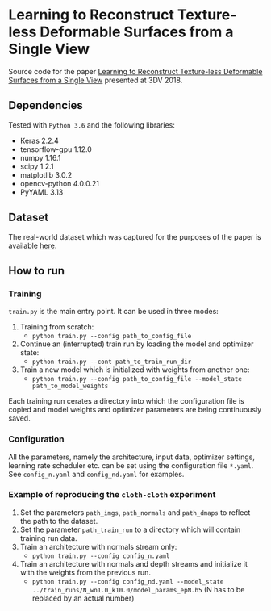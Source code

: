 # Learning to Reconstruct Texture-less Deformable Surfaces from a Single View

Source code for the paper [Learning to Reconstruct Texture-less Deformable 
Surfaces from a Single View](https://arxiv.org/abs/1803.08908) presented at 
3DV 2018.

## Dependencies
Tested with `Python 3.6` and the following libraries:

- Keras 2.2.4
- tensorflow-gpu 1.12.0 
- numpy 1.16.1
- scipy 1.2.1
- matplotlib 3.0.2
- opencv-python 4.0.0.21
- PyYAML 3.13

## Dataset
The real-world dataset which was captured for the purposes of the paper is
available [here](https://cvlab.epfl.ch/data/texless-defsurf-data/). 
    
## How to run
### Training
`train.py` is the main entry point. It can be used in three modes:
1. Training from scratch:
    - `python train.py --config path_to_config_file`
2. Continue an (interrupted) train run by loading the model and optimizer state:
    - `python train.py --cont path_to_train_run_dir `
3. Train a new model which is initialized with weights from another one:
    - `python train.py --config path_to_config_file --model_state path_to_model_weights`
    
Each training run cerates a directory into which the configuration file is 
copied and model weights and optimizer parameters are being continuously saved.
    
### Configuration
All the parameters, namely the architecture, input data, optimizer settings,
learning rate scheduler etc. can be set using the configuration file `*.yaml`.
See `config_n.yaml` and `config_nd.yaml` for examples.
    
### Example of reproducing the `cloth-cloth` experiment
1. Set the parameters `path_imgs`, `path_normals` and `path_dmaps` to reflect the
path to the dataset.
2. Set the parameter `path_train_run` to a directory which will contain
training run data.
3. Train an architecture with normals stream only:
    - `python train.py --config config_n.yaml`
4. Train an architecture with normals and depth streams and initialize it with
the weights from the previous run.
    - `python train.py --config config_nd.yaml --model_state ../train_runs/N_wn1.0_k10.0/model_params_epN.h5` 
(N has to be replaced by an actual number)

